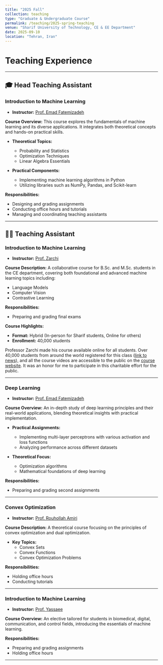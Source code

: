 ```yaml
---
title: "2025 Fall"
collection: teaching
type: "Graduate & Undergraduate Course"
permalink: /teaching/2025-spring-teaching
venue: "Sharif University of Technology, CE & EE Department"
date: 2025-09-10
location: "Tehran, Iran"
---
```


# Teaching Experience

---

## 🎓 Head Teaching Assistant

### **Introduction to Machine Learning**

- **Instructor:** [Prof. Emad Fatemizadeh](https://scholar.google.com/citations?user=mWCxEvMAAAAJ&hl=en)

**Course Overview:**
This course explores the fundamentals of machine learning and its diverse applications. It integrates both theoretical concepts and hands-on practical skills.

- **Theoretical Topics:**

  - Probability and Statistics
  - Optimization Techniques
  - Linear Algebra Essentials

- **Practical Components:**
  - Implementing machine learning algorithms in Python
  - Utilizing libraries such as NumPy, Pandas, and Scikit-learn

**Responsibilities:**

- Designing and grading assignments
- Conducting office hours and tutorials
- Managing and coordinating teaching assistants

---

## 👩‍🏫 Teaching Assistant

### **Introduction to Machine Learning**

- **Instructor:** [Prof. Zarchi](https://scholar.google.com/citations?user=GbJMZLIAAAAJ&hl=en)

**Course Description:**
A collaborative course for B.Sc. and M.Sc. students in the CE department, covering both foundational and advanced machine learning topics including:

- Language Models
- Computer Vision
- Contrastive Learning

**Responsibilities:**

- Preparing and grading final exams

**Course Highlights:**

- **Format:** Hybrid (In-person for Sharif students, Online for others)
- **Enrollment:** 40,000 students

Professor Zarchi made his course available online for all students. Over 40,000 students from around the world registered for this class ([link to news](https://x.com/SharifiZarchi/status/1839930741733380486?t=eef9LsxbqmK7mLOqLU9ysg&s=19)), and all the course videos are accessible to the public on the [course website](https://www.sharifml.ir/). It was an honor for me to participate in this charitable effort for the public.

---

### **Deep Learning**

- **Instructor:** [Prof. Emad Fatemizadeh](https://scholar.google.com/citations?user=mWCxEvMAAAAJ&hl=en)

**Course Overview:**
An in-depth study of deep learning principles and their real-world applications, blending theoretical insights with practical implementation.

- **Practical Assignments:**

  - Implementing multi-layer perceptrons with various activation and loss functions
  - Analyzing performance across different datasets

- **Theoretical Focus:**
  - Optimization algorithms
  - Mathematical foundations of deep learning

**Responsibilities:**

- Preparing and grading second assignments

---

### **Convex Optimization**

- **Instructor:** [Prof. Rouhollah Amiri](https://scholar.google.com/citations?user=sOUZ3cUAAAAJ&hl=en)

**Course Description:**
A theoretical course focusing on the principles of convex optimization and dual optimization.

- **Key Topics:**
  - Convex Sets
  - Convex Functions
  - Convex Optimization Problems

**Responsibilities:**

- Holding office hours
- Conducting tutorials

---

### **Introduction to Machine Learning**

- **Instructor:** [Prof. Yassaee](https://scholar.google.com/citations?user=Y6vuiBUAAAAJ&hl=en)

**Course Overview:**
An elective tailored for students in biomedical, digital, communication, and control fields, introducing the essentials of machine learning.

**Responsibilities:**

- Preparing and grading assignments
- Holding office hours

---
